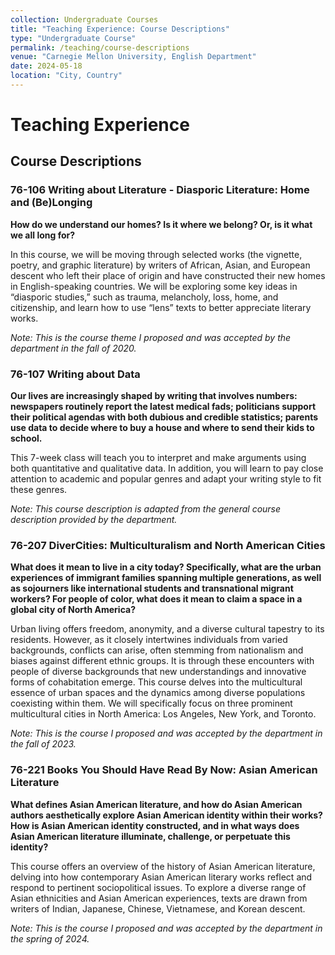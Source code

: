 ```yaml
---
collection: Undergraduate Courses
title: "Teaching Experience: Course Descriptions"
type: "Undergraduate Course"
permalink: /teaching/course-descriptions
venue: "Carnegie Mellon University, English Department"
date: 2024-05-18
location: "City, Country"
---
```


# Teaching Experience

## Course Descriptions

### 76-106 Writing about Literature - Diasporic Literature: Home and (Be)Longing

**How do we understand our homes? Is it where we belong? Or, is it what we all long for?** 

In this course, we will be moving through selected works (the vignette, poetry, and graphic literature) by writers of African, Asian, and European descent who left their place of origin and have constructed their new homes in English-speaking countries. We will be exploring some key ideas in “diasporic studies,” such as trauma, melancholy, loss, home, and citizenship, and learn how to use “lens” texts to better appreciate literary works.

*Note: This is the course theme I proposed and was accepted by the department in the fall of 2020.*

### 76-107 Writing about Data

**Our lives are increasingly shaped by writing that involves numbers: newspapers routinely report the latest medical fads; politicians support their political agendas with both dubious and credible statistics; parents use data to decide where to buy a house and where to send their kids to school.**

This 7-week class will teach you to interpret and make arguments using both quantitative and qualitative data. In addition, you will learn to pay close attention to academic and popular genres and adapt your writing style to fit these genres.

*Note: This course description is adapted from the general course description provided by the department.*

### 76-207 DiverCities: Multiculturalism and North American Cities

**What does it mean to live in a city today? Specifically, what are the urban experiences of immigrant families spanning multiple generations, as well as sojourners like international students and transnational migrant workers? For people of color, what does it mean to claim a space in a global city of North America?**

Urban living offers freedom, anonymity, and a diverse cultural tapestry to its residents. However, as it closely intertwines individuals from varied backgrounds, conflicts can arise, often stemming from nationalism and biases against different ethnic groups. It is through these encounters with people of diverse backgrounds that new understandings and innovative forms of cohabitation emerge. This course delves into the multicultural essence of urban spaces and the dynamics among diverse populations coexisting within them. We will specifically focus on three prominent multicultural cities in North America: Los Angeles, New York, and Toronto.

*Note: This is the course I proposed and was accepted by the department in the fall of 2023.*

### 76-221 Books You Should Have Read By Now: Asian American Literature

**What defines Asian American literature, and how do Asian American authors aesthetically explore Asian American identity within their works? How is Asian American identity constructed, and in what ways does Asian American literature illuminate, challenge, or perpetuate this identity?**

This course offers an overview of the history of Asian American literature, delving into how contemporary Asian American literary works reflect and respond to pertinent sociopolitical issues. To explore a diverse range of Asian ethnicities and Asian American experiences, texts are drawn from writers of Indian, Japanese, Chinese, Vietnamese, and Korean descent.

*Note: This is the course I proposed and was accepted by the department in the spring of 2024.*
